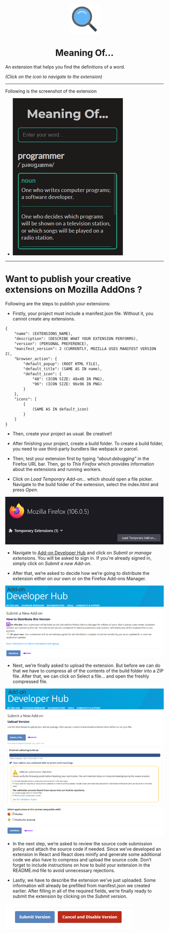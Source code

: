 <p align="center">
  <a href="https://addons.mozilla.org/en-US/firefox/addon/meaning-of/">
    <img src="public/icons8-search-96.png" alt="Logo">
  </a>

  <h1 align="center">Meaning Of...</h1>
</p>

An extension that helps you find the definitions of a word.

_(Click on the icon to navigate to the extension)_

---

Following is the screenshot of the extension

-   ![Image](public/screenshots/meaning-of-ss.png)

---

# Want to publish your creative extensions on Mozilla AddOns ?

Following are the steps to publish your extensions:

-   Firstly, your project must include a manifest.json file. Without it, you cannot create any extensions.

```
{
    "name": (EXTENSIONS_NAME),
    "description": (DESCRIBE WHAT YOUR EXTENSION PERFORMS),
    "version": (PERSONAL PREFERENCE),
    "manifest_version": 2 (CURRENTLY, MOZILLA USES MANIFEST VERSION 2),
    "browser_action": {
        "default_popup": (ROOT HTML FILE),
        "default_title": (SAME AS IN name),
        "default_icon": {
            "48": (ICON SIZE: 48x48 IN PNG),
            "96": (ICON SIZE: 96x96 IN PNG)
        }
    },
    "icons": [
        {
            (SAME AS IN default_icon)
        }
    ]
}
```

-   Then, create your project as usual. Be creative!!

-   After finishing your project, create a build folder. To create a build folder, you need to use third-party bundlers like webpack or parcel.

-   Then, test your extension first by typing _"about:debugging"_ in the Firefox URL bar. Then, go to _This Firefox_ which provides information about the extensions and running workers.

-   Click on _Load Temporary Add-on…_ which should open a file picker. Navigate to the build folder of the extension, select the index.html and press _Open_.

![Image](public/screenshots/load-extension-ss.png)

-   Navigate to [Add-on Developer Hub](https://addons.mozilla.org/en-US/developers) and click on _Submit or manage extensions_. You will be asked to sign in. If you're already signed in, simply click on _Submit a new Add-on_.

-   After that, we’re asked to decide how we’re going to distribute the extension either on our own or on the Firefox Add-ons Manager.

![Image](public/screenshots/add-on-ss.png)

-   Next, we’re finally asked to upload the extension. But before we can do that we have to compress all of the contents of the build folder into a ZIP file. After that, we can click on Select a file… and open the freshly compressed file.

![Image](public/screenshots/add-on2-ss.png)

-   In the next step, we’re asked to review the source code submission policy and attach the source code if needed. Since we’ve developed an extension in React and React does minify and generate some additional code we also have to compress and upload the source code.
    Don’t forget to include instructions on how to build your extension in the README.md file to avoid unnecessary rejections.

-   Lastly, we have to describe the extension we’ve just uploaded. Some information will already be prefilled from manifest.json we created earlier. After filling in all of the required fields, we’re finally ready to submit the extension by clicking on the _Submit version_.

![Image](public/screenshots/add-on3-ss.png)
